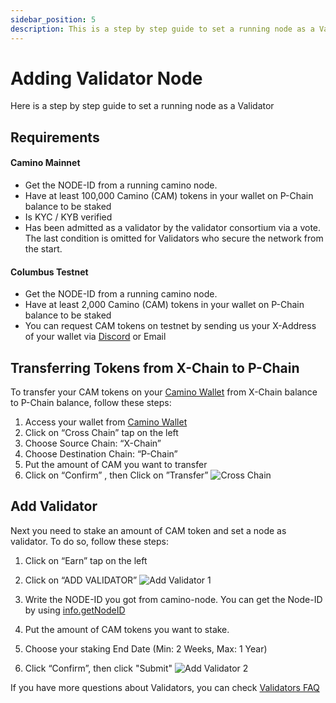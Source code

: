 ```yaml
---
sidebar_position: 5
description: This is a step by step guide to set a running node as a Validator
---
```


# Adding Validator Node

Here is a step by step guide to set a running node as a Validator

## Requirements

#### **Camino Mainnet**

- Get the NODE-ID from a running camino node.
- Have at least 100,000 Camino (CAM) tokens in your wallet on P-Chain balance to be staked
- Is KYC / KYB verified
- Has been admitted as a validator by the validator consortium via a vote. The last condition is omitted for Validators who secure the network from the start.

#### **Columbus Testnet**

- Get the NODE-ID from a running camino node.
- Have at least 2,000 Camino (CAM) tokens in your wallet on P-Chain balance to be staked
- You can request CAM tokens on testnet by sending us your X-Address of your wallet via [Discord](https://discord.gg/K5THjAweFB) or Email


## Transferring Tokens from X-Chain to P-Chain

To transfer your CAM tokens on your [Camino Wallet](https://wallet.camino.foundation) from X-Chain balance to P-Chain balance, follow these steps:

1. Access your wallet from [Camino Wallet](https://wallet.camino.foundation)
2. Click on “Cross Chain” tap on the left
3. Choose Source Chain: “X-Chain”
4. Choose Destination Chain: “P-Chain”
5. Put the amount of CAM you want to transfer
6. Click on “Confirm” , then Click on ”Transfer”
![Cross Chain](/img/validator/crosschain-steps.png)


## Add Validator

Next you need to stake an amount of CAM token and set a node as validator. To do so, follow these steps:

1. Click on “Earn” tap on the left
2. Click on “ADD VALIDATOR”
![Add Validator 1](/img/validator/add-validator-1.png)

3. Write the NODE-ID you got from camino-node. You can get the Node-ID by using [info.getNodeID](../../developer/apis/camino-node-apis/info.md#infogetnodeid)
4. Put the amount of CAM tokens you want to stake.
5. Choose your staking End Date (Min: 2 Weeks, Max: 1 Year)
6. Click “Confirm”, then click "Submit"
![Add Validator 2](/img/validator/add-validator-2.png)


If you have more questions about Validators, you can check [Validators FAQ](../../faq/validator.md)
